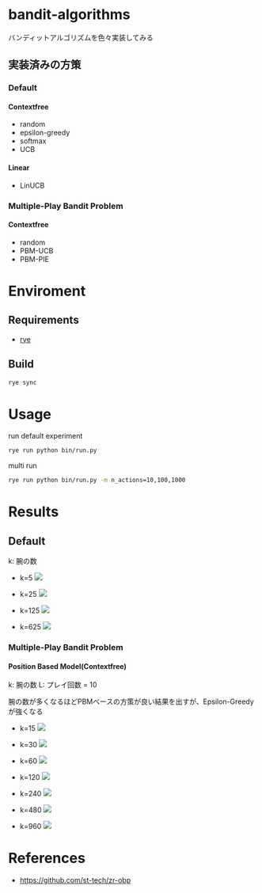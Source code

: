 # bandit-algorithms
バンディットアルゴリズムを色々実装してみる

## 実装済みの方策

### Default

#### Contextfree
- random
- epsilon-greedy
- softmax
- UCB
#### Linear
- LinUCB

### Multiple-Play Bandit Problem

#### Contextfree
- random
- PBM-UCB
- PBM-PIE

# Enviroment

## Requirements
- [rye](https://github.com/mitsuhiko/rye)

## Build
```bash
rye sync
```

# Usage
run default experiment
```bash
rye run python bin/run.py
```

multi run
```bash
rye run python bin/run.py -m n_actions=10,100,1000
```

# Results

## Default
k: 腕の数

- k=5
![](./resources/default/n_actions=5.png)

- k=25
![](./resources/default/n_actions=25.png)

- k=125
![](./resources/default/n_actions=125.png)

- k=625
![](resources/default/n_actions=625.png)

### Multiple-Play Bandit Problem

#### Position Based Model(Contextfree)
k: 腕の数
L: プレイ回数 = 10

腕の数が多くなるほどPBMベースの方策が良い結果を出すが、Epsilon-Greedyが強くなる

- k=15
![](./resources/pbm/n_actions=15.png)

- k=30
![](./resources/pbm/n_actions=30.png)

- k=60
![](./resources/pbm/n_actions=60.png)

- k=120
![](./resources/pbm/n_actions=120.png)

- k=240
![](./resources/pbm/n_actions=240.png)

- k=480
![](./resources/pbm/n_actions=480.png)

- k=960
![](./resources/pbm/n_actions=960.png)

# References
- https://github.com/st-tech/zr-obp
